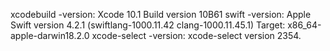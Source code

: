 xcodebuild -version: Xcode 10.1 Build version 10B61
swift -version: Apple Swift version 4.2.1 (swiftlang-1000.11.42 clang-1000.11.45.1) Target: x86_64-apple-darwin18.2.0
xcode-select -version: xcode-select version 2354.
